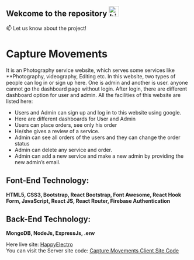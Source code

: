 
## Wekcome to the repository <img src="https://user-images.githubusercontent.com/1303154/88677602-1635ba80-d120-11ea-84d8-d263ba5fc3c0.gif" width="28px" alt="hi">


:mailbox: Let us know about the project!

# Capture Movements

It is an Photography service website, which serves some services like **Photography, videography, Editing etc. In this website, two types of people can log in or sign up here. One is admin and another is user. anyone cannot go the dashboard page without login. After login, there are different dashboard option for user and admin. All the facilities of this website are listed here:

- Users and Admin can sign up and log in to this website using google. 
- Here are different dashboards for User and Admin
- Users can place orders, see only his order
- He/she gives a review of a service. 
- Admin can see all orders of the users and they can change the order status
- Admin can delete any service and order.
- Admin can add a new service and make a new admin by providing the new admin’s email.

## Font-End Technology: 
**HTML5, CSS3, Bootstrap, React Bootstrap, Font Awesome, React Hook Form, JavaScript, React JS, React Router, Firebase Authentication**

## Back-End Technology:
**MongoDB, NodeJs, ExpressJs, .env**

Here live site: [HappyElectro](https://capture-moments-3a53d.web.app) <br/>
You can visit the Server site code: [Capture Movements Client Site Code](https://github.com/ShahriarShubho/capture-movements)

